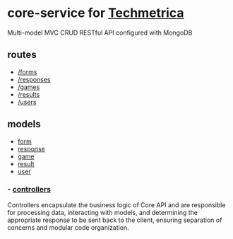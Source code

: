 # core-service for [Techmetrica](https://github.com/techmetrica/techmetrica-docs)

Multi-model MVC CRUD RESTful API configured with MongoDB

## routes

- [/forms](./src/routes/form.router.js.md)
- [/responses](./src/routes/response.router.js.md)
- [/games](./src/routes/response.router.js.md)
- [/results](./src/routes/result.router.js.md)
- [/users](./src/routes/user.router.js.md)

## models

- [form](./src/models/form.model.js.md)
- [response](./src/models/response.model.js.md)
- [game](./src/models/game.model.js.md)
- [result](./src/models/result.model.js.md)
- [user](./src/models/user.model.js.md)

### - [controllers](./src/controllers/)

Controllers encapsulate the business logic of Core API and are responsible for processing data, interacting with models, and determining the appropriate response to be sent back to the client, ensuring separation of concerns and modular code organization.
